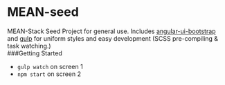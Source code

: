 # MEAN-seed
MEAN-Stack Seed Project for general use. Includes [angular-ui-bootstrap](https://github.com/angular-ui/bootstrap) and [gulp](https://github.com/gulpjs/gulp) for uniform styles and easy development (SCSS pre-compiling & task watching.)
<br />
###Getting Started
- ```gulp watch``` on screen 1
- ```npm start``` on screen 2

